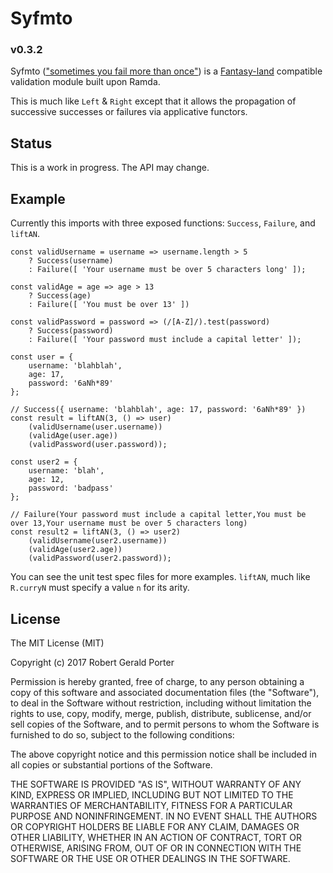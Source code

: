 # Syfmto
### v0.3.2

Syfmto (["sometimes you fail more than once"](http://robotlolita.me/2013/12/08/a-monad-in-practicality-first-class-failures.html#sometimes-you-fail-more-than-once)) is a [Fantasy-land](https://github.com/fantasyland/fantasy-land) compatible validation module built upon Ramda.

This is much like `Left` & `Right` except that it allows the propagation of successive successes or failures via applicative functors.

## Status

This is a work in progress. The API may change.

## Example

Currently this imports with three exposed functions: `Success`, `Failure`, and `liftAN`.

```
const validUsername = username => username.length > 5
    ? Success(username)
    : Failure([ 'Your username must be over 5 characters long' ]);
    
const validAge = age => age > 13
    ? Success(age)
    : Failure([ 'You must be over 13' ])

const validPassword = password => (/[A-Z]/).test(password)
    ? Success(password)
    : Failure([ 'Your password must include a capital letter' ]);

const user = {
    username: 'blahblah',
    age: 17,
    password: '6aNh*89'
};

// Success({ username: 'blahblah', age: 17, password: '6aNh*89' })
const result = liftAN(3, () => user)
    (validUsername(user.username))
    (validAge(user.age))
    (validPassword(user.password));

const user2 = {
    username: 'blah',
    age: 12,
    password: 'badpass'
};

// Failure(Your password must include a capital letter,You must be over 13,Your username must be over 5 characters long)
const result2 = liftAN(3, () => user2)
    (validUsername(user2.username))
    (validAge(user2.age))
    (validPassword(user2.password));
```

You can see the unit test spec files for more examples. `liftAN`, much like `R.curryN` must specify a value `n` for its arity.

## License

The MIT License (MIT)

Copyright (c) 2017 Robert Gerald Porter

Permission is hereby granted, free of charge, to any person obtaining a copy
of this software and associated documentation files (the "Software"), to deal
in the Software without restriction, including without limitation the rights
to use, copy, modify, merge, publish, distribute, sublicense, and/or sell
copies of the Software, and to permit persons to whom the Software is
furnished to do so, subject to the following conditions:

The above copyright notice and this permission notice shall be included in
all copies or substantial portions of the Software.

THE SOFTWARE IS PROVIDED "AS IS", WITHOUT WARRANTY OF ANY KIND, EXPRESS OR
IMPLIED, INCLUDING BUT NOT LIMITED TO THE WARRANTIES OF MERCHANTABILITY,
FITNESS FOR A PARTICULAR PURPOSE AND NONINFRINGEMENT. IN NO EVENT SHALL THE
AUTHORS OR COPYRIGHT HOLDERS BE LIABLE FOR ANY CLAIM, DAMAGES OR OTHER
LIABILITY, WHETHER IN AN ACTION OF CONTRACT, TORT OR OTHERWISE, ARISING FROM,
OUT OF OR IN CONNECTION WITH THE SOFTWARE OR THE USE OR OTHER DEALINGS IN
THE SOFTWARE.
